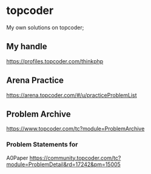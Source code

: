 # topcoder
My own solutions on topcoder; 

## My handle
https://profiles.topcoder.com/thinkphp

## Arena Practice
https://arena.topcoder.com/#/u/practiceProblemList

## Problem Archive

https://www.topcoder.com/tc?module=ProblemArchive


### Problem Statements for 

A0Paper https://community.topcoder.com/tc?module=ProblemDetail&rd=17242&pm=15005
